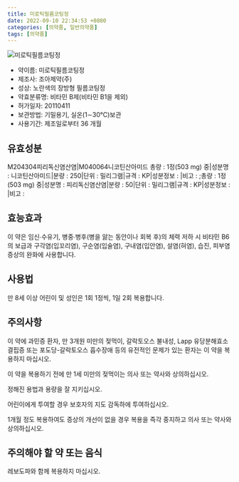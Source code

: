 ```yaml
---
title: 미로틱필름코팅정
date: 2022-09-10 22:34:53 +0800
categories: [의약품, 일반의약품]
tags: [의약품]
---
```

![미로틱필름코팅정](https://nedrug.mfds.go.kr/pbp/cmn/itemImageDownload/147426549018000061)

- 약이름: 미로틱필름코팅정
- 제조사: 조아제약(주)
- 성상: 노란색의 장방형 필름코팅정
- 약효분류명: 비타민 B제(비타민 B1을 제외)
- 허가일자: 20110411
- 보관방법: 기밀용기, 실온(1∼30℃)보관
- 사용기간: 제조일로부터 36 개월
## 유효성분
M204304피리독신염산염|M040064니코틴산아미드
총량 : 1정(503 mg) 중|성분명 : 니코틴산아미드|분량 : 250|단위 : 밀리그램|규격 : KP|성분정보 : |비고 : ;총량 : 1정(503 mg) 중|성분명 : 피리독신염산염|분량 : 50|단위 : 밀리그램|규격 : KP|성분정보 : |비고 :
## 효능효과
이 약은 임신∙수유기, 병중∙병후(병을 앓는 동안이나 회복 후)의 체력 저하 시 비타민 B6의 보급과 구각염(입꼬리염), 구순염(입술염), 구내염(입안염), 설염(혀염), 습진, 피부염 증상의 완화에 사용합니다.

## 사용법
만 8세 이상 어린이 및 성인은 1회 1정씩, 1일 2회 복용합니다.

## 주의사항
이 약에 과민증 환자, 만 3개원 미만의 젖먹이, 갈락토오스 불내성, Lapp 유당분해효소 결핍증 또는 포도당-갈락토오스 흡수장애 등의 유전적인 문제가 있는 환자는 이 약을 복용하지 마십시오.

이 약을 복용하기 전에 만 1세 미만의 젖먹이는 의사 또는 약사와 상의하십시오.

정해진 용법과 용량을 잘 지키십시오.

어린이에게 투여할 경우 보호자의 지도 감독하에 투여하십시오.

1개월 정도 복용하여도 증상의 개선이 없을 경우 복용을 즉각 중지하고 의사 또는 약사와 상의하십시오.

## 주의해야 할 약 또는 음식
레보도파와 함께 복용하지 마십시오.

